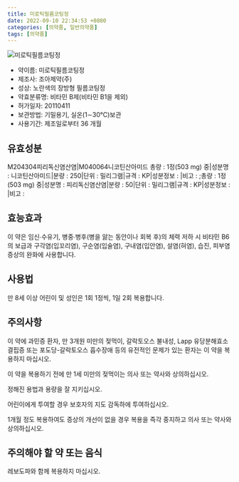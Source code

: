 ```yaml
---
title: 미로틱필름코팅정
date: 2022-09-10 22:34:53 +0800
categories: [의약품, 일반의약품]
tags: [의약품]
---
```

![미로틱필름코팅정](https://nedrug.mfds.go.kr/pbp/cmn/itemImageDownload/147426549018000061)

- 약이름: 미로틱필름코팅정
- 제조사: 조아제약(주)
- 성상: 노란색의 장방형 필름코팅정
- 약효분류명: 비타민 B제(비타민 B1을 제외)
- 허가일자: 20110411
- 보관방법: 기밀용기, 실온(1∼30℃)보관
- 사용기간: 제조일로부터 36 개월
## 유효성분
M204304피리독신염산염|M040064니코틴산아미드
총량 : 1정(503 mg) 중|성분명 : 니코틴산아미드|분량 : 250|단위 : 밀리그램|규격 : KP|성분정보 : |비고 : ;총량 : 1정(503 mg) 중|성분명 : 피리독신염산염|분량 : 50|단위 : 밀리그램|규격 : KP|성분정보 : |비고 :
## 효능효과
이 약은 임신∙수유기, 병중∙병후(병을 앓는 동안이나 회복 후)의 체력 저하 시 비타민 B6의 보급과 구각염(입꼬리염), 구순염(입술염), 구내염(입안염), 설염(혀염), 습진, 피부염 증상의 완화에 사용합니다.

## 사용법
만 8세 이상 어린이 및 성인은 1회 1정씩, 1일 2회 복용합니다.

## 주의사항
이 약에 과민증 환자, 만 3개원 미만의 젖먹이, 갈락토오스 불내성, Lapp 유당분해효소 결핍증 또는 포도당-갈락토오스 흡수장애 등의 유전적인 문제가 있는 환자는 이 약을 복용하지 마십시오.

이 약을 복용하기 전에 만 1세 미만의 젖먹이는 의사 또는 약사와 상의하십시오.

정해진 용법과 용량을 잘 지키십시오.

어린이에게 투여할 경우 보호자의 지도 감독하에 투여하십시오.

1개월 정도 복용하여도 증상의 개선이 없을 경우 복용을 즉각 중지하고 의사 또는 약사와 상의하십시오.

## 주의해야 할 약 또는 음식
레보도파와 함께 복용하지 마십시오.

